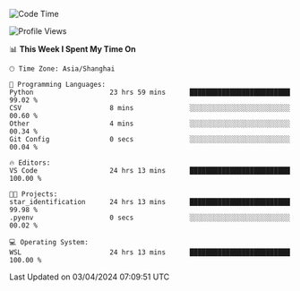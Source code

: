 <!--START_SECTION:waka-->
![Code Time](http://img.shields.io/badge/Code%20Time-1%2C595%20hrs%2055%20mins-blue)

![Profile Views](http://img.shields.io/badge/Profile%20Views-0-blue)

📊 **This Week I Spent My Time On** 

```text
🕑︎ Time Zone: Asia/Shanghai

💬 Programming Languages: 
Python                   23 hrs 59 mins      █████████████████████████   99.02 % 
CSV                      8 mins              ░░░░░░░░░░░░░░░░░░░░░░░░░   00.60 % 
Other                    4 mins              ░░░░░░░░░░░░░░░░░░░░░░░░░   00.34 % 
Git Config               0 secs              ░░░░░░░░░░░░░░░░░░░░░░░░░   00.04 % 

🔥 Editors: 
VS Code                  24 hrs 13 mins      █████████████████████████   100.00 % 

🐱‍💻 Projects: 
star_identification      24 hrs 13 mins      █████████████████████████   99.98 % 
.pyenv                   0 secs              ░░░░░░░░░░░░░░░░░░░░░░░░░   00.02 % 

💻 Operating System: 
WSL                      24 hrs 13 mins      █████████████████████████   100.00 % 
```


 Last Updated on 03/04/2024 07:09:51 UTC
<!--END_SECTION:waka-->